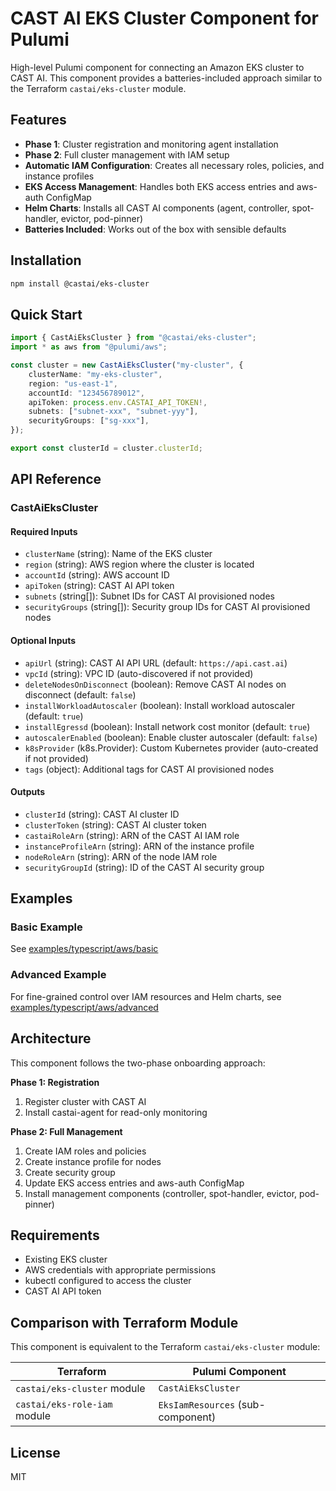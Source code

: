 # CAST AI EKS Cluster Component for Pulumi

High-level Pulumi component for connecting an Amazon EKS cluster to CAST AI. This component provides a batteries-included approach similar to the Terraform `castai/eks-cluster` module.

## Features

- **Phase 1**: Cluster registration and monitoring agent installation
- **Phase 2**: Full cluster management with IAM setup
- **Automatic IAM Configuration**: Creates all necessary roles, policies, and instance profiles
- **EKS Access Management**: Handles both EKS access entries and aws-auth ConfigMap
- **Helm Charts**: Installs all CAST AI components (agent, controller, spot-handler, evictor, pod-pinner)
- **Batteries Included**: Works out of the box with sensible defaults

## Installation

```bash
npm install @castai/eks-cluster
```

## Quick Start

```typescript
import { CastAiEksCluster } from "@castai/eks-cluster";
import * as aws from "@pulumi/aws";

const cluster = new CastAiEksCluster("my-cluster", {
    clusterName: "my-eks-cluster",
    region: "us-east-1",
    accountId: "123456789012",
    apiToken: process.env.CASTAI_API_TOKEN!,
    subnets: ["subnet-xxx", "subnet-yyy"],
    securityGroups: ["sg-xxx"],
});

export const clusterId = cluster.clusterId;
```

## API Reference

### CastAiEksCluster

#### Required Inputs

- `clusterName` (string): Name of the EKS cluster
- `region` (string): AWS region where the cluster is located
- `accountId` (string): AWS account ID
- `apiToken` (string): CAST AI API token
- `subnets` (string[]): Subnet IDs for CAST AI provisioned nodes
- `securityGroups` (string[]): Security group IDs for CAST AI provisioned nodes

#### Optional Inputs

- `apiUrl` (string): CAST AI API URL (default: `https://api.cast.ai`)
- `vpcId` (string): VPC ID (auto-discovered if not provided)
- `deleteNodesOnDisconnect` (boolean): Remove CAST AI nodes on disconnect (default: `false`)
- `installWorkloadAutoscaler` (boolean): Install workload autoscaler (default: `true`)
- `installEgressd` (boolean): Install network cost monitor (default: `true`)
- `autoscalerEnabled` (boolean): Enable cluster autoscaler (default: `false`)
- `k8sProvider` (k8s.Provider): Custom Kubernetes provider (auto-created if not provided)
- `tags` (object): Additional tags for CAST AI provisioned nodes

#### Outputs

- `clusterId` (string): CAST AI cluster ID
- `clusterToken` (string): CAST AI cluster token
- `castaiRoleArn` (string): ARN of the CAST AI IAM role
- `instanceProfileArn` (string): ARN of the instance profile
- `nodeRoleArn` (string): ARN of the node IAM role
- `securityGroupId` (string): ID of the CAST AI security group

## Examples

### Basic Example

See [examples/typescript/aws/basic](../../../examples/typescript/aws/basic)

### Advanced Example

For fine-grained control over IAM resources and Helm charts, see [examples/typescript/aws/advanced](../../../examples/typescript/aws/advanced)

## Architecture

This component follows the two-phase onboarding approach:

**Phase 1: Registration**
1. Register cluster with CAST AI
2. Install castai-agent for read-only monitoring

**Phase 2: Full Management**
1. Create IAM roles and policies
2. Create instance profile for nodes
3. Create security group
4. Update EKS access entries and aws-auth ConfigMap
5. Install management components (controller, spot-handler, evictor, pod-pinner)

## Requirements

- Existing EKS cluster
- AWS credentials with appropriate permissions
- kubectl configured to access the cluster
- CAST AI API token

## Comparison with Terraform Module

This component is equivalent to the Terraform `castai/eks-cluster` module:

| Terraform | Pulumi Component |
|-----------|------------------|
| `castai/eks-cluster` module | `CastAiEksCluster` |
| `castai/eks-role-iam` module | `EksIamResources` (sub-component) |

## License

MIT
